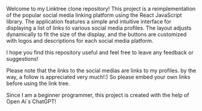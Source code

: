 Welcome to my Linktree clone repository! This project is a reimplementation of the popular social media linking platform using the React JavaScript library. The application features a simple and intuitive interface for displaying a list of links to various social media profiles. The layout adjusts dynamically to fit the size of the display, and the buttons are customized with logos and descriptions for each social media platform. 

 I hope you find this repository useful and feel free to leave any feedback or suggestions!
 
 Please note that the links to the social medias are links to my profiles. by the way, a follow is appreciated very much!:) So please embed your own links before using the link tree.
 
 Since I am a beginner programmer, this project is created with the help of Open Ai´s ChatGPT!
